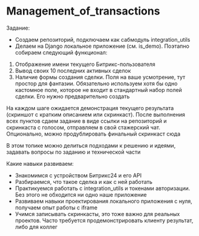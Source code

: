 # Management_of_transactions


Задание:

- Создаем репозиторий, подключаем как сабмодуль integration_utils
- Делаем на Django локальное приложение (см. is_demo). Поэтапно собираем следующий функционал:
1. Отображение имени текущего Битрикс-пользователя
2. Вывод своих 10 последних активных сделок
3. Наличие формы создания сделки. Поля на ваше усмотрение, тут простор для фантазии. Обязательно используем хотя бы одно кастомное поле, которое не входит в стандартный набор полей сделки. Его нужно предварительно создать

На каждом шаге ожидается демонстрация текущего результата (скриншот с кратким описанием или скринкаст). После выполнения всех пунктов сдаем задание в виде ссылки на репозиторий и скринкаста с голосом, отправляем в свой стажерский чат. Опционально, можно продублировать финальный скринкаст сюда

В этом топике можно делиться подходами к решению и идеями, задавать вопросы по заданию и технической части

Какие навыки развиваем:

- Знакомимся с устройством Битрикс24 и его API
- Разбираемся, что такое сделка и как с ней работать
- Практикуемся работать с integration_utils и токенами авторизации. Без этого не обходится ни одно наше приложение
- Развиваем навыки проектирования локального приложения с нуля, получаем опыт работы с iframe
- Учимся записывать скринкасты, это тоже важно для реальных проектов. Часто требуется продемонстрировать клиенту результат, либо для коллег

